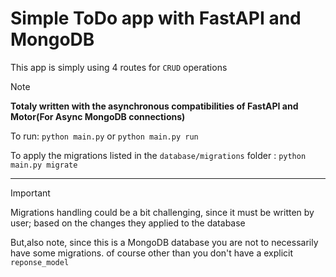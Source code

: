 # Simple ToDo app with FastAPI and MongoDB

This app is simply using 4 routes for `CRUD` operations
> [!NOTE]
> **Totaly written with the asynchronous compatibilities of FastAPI and Motor(For Async MongoDB connections)**
>
> To run: `python main.py` or `python main.py run`
>
> To apply the migrations listed in the `database/migrations` folder : `python main.py migrate`
***
> [!IMPORTANT]
> Migrations handling could be a bit challenging, since it must be written by user; based on the changes they applied to the database
>
> But,also note, since this is a MongoDB database you are not to necessarily have some migrations. of course other than you don't have a explicit `reponse_model`
